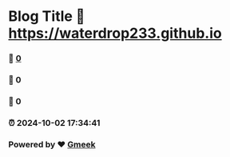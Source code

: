# Blog Title :link: https://waterdrop233.github.io 
### :page_facing_up: [0](https://waterdrop233.github.io/tag.html) 
### :speech_balloon: 0 
### :hibiscus: 0 
### :alarm_clock: 2024-10-02 17:34:41 
### Powered by :heart: [Gmeek](https://github.com/Meekdai/Gmeek)
